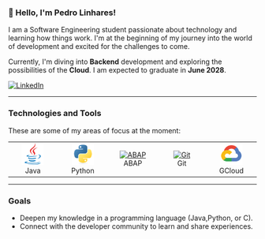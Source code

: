 ### 👋 Hello, I'm Pedro Linhares!

I am a Software Engineering student passionate about technology and learning how things work. I'm at the beginning of my journey into the world of development and excited for the challenges to come.

Currently, I'm diving into **Backend** development and exploring the possibilities of the **Cloud**. I am expected to graduate in **June 2028**.

<a href="https://www.linkedin.com/in/pedro-linhares-290285344/" target="_blank"><img src="https://img.shields.io/badge/LinkedIn-0077B5?style=for-the-badge&logo=linkedin&logoColor=white" alt="LinkedIn"/></a>

---

### Technologies and Tools

These are some of my areas of focus at the moment:

<table align="center">
  <tr>
    <td align="center" width="96">
      <a href="https://www.java.com" target="_blank" rel="noreferrer">
        <img src="https://raw.githubusercontent.com/devicons/devicon/master/icons/java/java-original.svg" width="45" height="45" alt="Java" />
      </a>
      <br>Java
    <td align="center" width="96">
      <a href="https://www.python.org" target="_blank" rel="noreferrer">
        <img src="https://raw.githubusercontent.com/devicons/devicon/master/icons/python/python-original.svg" width="45" height="45" alt="Python" />
      </a>
      <br>Python
    </td>
     <td align="center" width="96">
      <a href="https://www.sap.com/brazil/products/technology-platform/abap.html" target="_blank" rel="noreferrer">
        <img src="https://img.shields.io/badge/SAP ABAP-009ddc?style=for-the-badge&logo=sap&logoColor=white" width="120" height="100" alt="ABAP" />
      </a>
      <br>ABAP
    </td>
    <td align="center" width="96">
      <a href="https://git-scm.com/" target="_blank" rel="noreferrer">
        <img src="https://www.vectorlogo.zone/logos/git-scm/git-scm-icon.svg" width="45" height="45" alt="Git" />
      </a>
      <br>Git
    </td>
     <td align="center" width="96">
      <a href="https://cloud.google.com" target="_blank" rel="noreferrer">
        <img src="https://raw.githubusercontent.com/devicons/devicon/master/icons/googlecloud/googlecloud-original.svg" width="45" height="45" alt="Google Cloud" />
      </a>
      <br>GCloud
  </tr>
</table>

---

### Goals

- Deepen my knowledge in a programming language (Java,Python, or C).
- Connect with the developer community to learn and share experiences.






